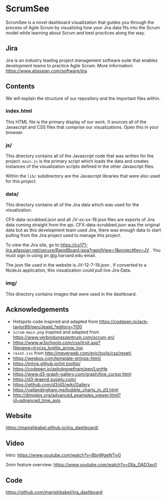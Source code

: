 # ScrumSee

ScrumSee is a novel dashboard visualization that guides you through the process of Agile Scrum by visualizing how your
Jira data fits into the Scrum model while learning about Scrum and best practices along the way.

## Jira

Jira is an industry leading project management software suite that enables development teams to practice Agile Scrum.
More information: https://www.atlassian.com/software/jira

## Contents

We will explain the structure of our repository and the important files within.

### index.html

This HTML file is the primary display of our work.  It sources all of the Javascript and CSS files that comprise our 
visualizations. Open this in your browser.


### js/

This directory contains all of the Javascript code that was written for the project. `main.js`
is the primary script which loads the data and creates instances of the visualization scripts 
defined in the other Javascript files.

Within the `lib/` subdirectory are the Javascript libraries that were also used for this project. 

### data/

This directory contains all of the Jira data which was used for the visualization. 

CFX-data-scrubbed.json and all JV-xx-xx-19.json files are exports of Jira data coming straight from the api. 
CFX-data-scrubbed.json was the original data but as this development team used Jira, there was enough data to start 
pulling from the Jira project used to manage this project.

To view the Jira site, go to https://cs171-jira.atlassian.net/secure/RapidBoard.jspa?rapidView=1&projectKey=JV .
You must sign in using an @g.harvard.edu email.

The json file used in the website is JV-12-7-19.json . If converted to a NodeJs application, this visualization could
pull live Jira Data.

### img/

This directory contains images that were used in the dashboard.
 
## Acknowledgements

* Hotspots code inspired and adapted from https://codepen.io/jack-taylor89/pen/JeajeL?editors=1100
* `scrum-main.png` inspired and adapted from https://www.verbindungszentrum.com/scrum-en/
* https://www.w3schools.com/css/tryit.asp?filename=trycss_tooltip_arrow_top
* `reset.css` from http://meyerweb.com/eric/tools/css/reset/
* https://wesbos.com/template-strings-html/ 
* https://tntvis.github.io/tnt.tooltip/
* https://codepen.io/ashokgowtham/pen/LpnHe 
* https://www.d3-graph-gallery.com/graph/line_cursor.html
* https://d3-legend.susielu.com/
* https://github.com/d3/d3/wiki/Gallery
* https://vallandingham.me/bubble_charts_in_d3.html
* http://dimplejs.org/advanced_examples_viewer.html?id=advanced_time_axis

## Website
https://manishbabel.github.io/jira_dashboard/

## Video
Intro: https://www.youtube.com/watch?v=BbnWgeNTiy0

2min feature overview: https://www.youtube.com/watch?v=0Xa_DAD3ay0

## Code
https://github.com/manishbabel/jira_dashboard